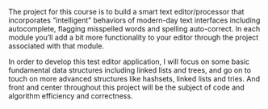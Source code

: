 The project for this course is to build a smart text editor/processor that incorporates “intelligent” behaviors of modern-day text interfaces including autocomplete, flagging misspelled words and spelling auto-correct. In each module you’ll add a bit more functionality to your editor through the project associated with that module.

In order to develop this test editor application, I will focus on some basic fundamental data structures including linked lists and trees, and go on to touch on more advanced structures like hashsets, linked lists and tries. And front and center throughout this project will be the subject of code and algorithm efficiency and correctness.